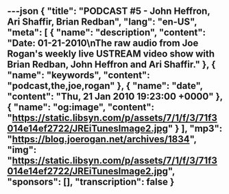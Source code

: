 ---json
{
  "title": "PODCAST #5 - John Heffron, Ari Shaffir, Brian Redban",
  "lang": "en-US",
  "meta": [
    {
      "name": "description",
      "content": "Date: 01-21-2010\nThe raw audio from Joe Rogan's weekly live USTREAM video show with Brian Redban, John Heffron and Ari Shaffir."
    },
    {
      "name": "keywords",
      "content": "podcast,the,joe,rogan"
    },
    {
      "name": "date",
      "content": "Thu, 21 Jan 2010 19:23:00 +0000"
    },
    {
      "name": "og:image",
      "content": "https://static.libsyn.com/p/assets/7/1/f/3/71f3014e14ef2722/JREiTunesImage2.jpg"
    }
  ],
  "mp3": "https://blog.joerogan.net/archives/1834",
  "img": "https://static.libsyn.com/p/assets/7/1/f/3/71f3014e14ef2722/JREiTunesImage2.jpg",
  "sponsors": [],
  "transcription": false
}
---
<episode-header />

<timemark seconds="0" />

<transcribe-call-to-action />

<episode-footer />